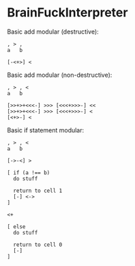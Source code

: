 # BrainFuckInterpreter

Basic add modular (destructive):
```
, > ,
a   b

[-<+>] <
```

Basic add modular (non-destructive):
```
, > , <
a   b

[>>+>+<<<-] >>> [<<<+>>>-] <<
[>>+>+<<<-] >>> [<<<+>>>-] <
[<+>-] <
```

Basic if statement modular:
```
, > , <
a   b

[->-<] >

[ if (a !== b)
  do stuff
  
  return to cell 1
  [-] <->
]

<+

[ else
  do stuff
  
  return to cell 0
  [-]
]
```
